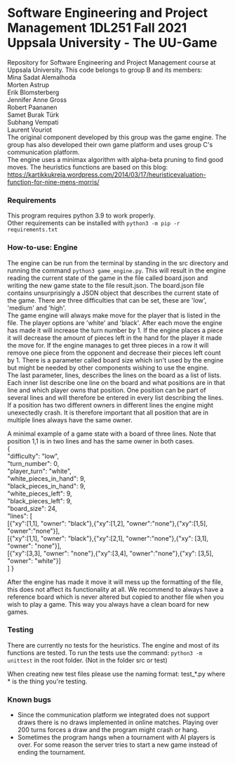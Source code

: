 # Software Engineering and Project Management 1DL251 Fall 2021 Uppsala University - The UU-Game
Repository for Software Engineering and Project Management course at Uppsala University. 
This code belongs to group B and its members:  
Mina Sadat Alemalhoda  
Morten Astrup  
Erik Blomsterberg  
Jennifer Anne Gross  
Robert Paananen  
Samet Burak Türk  
Subhang Vempati  
Laurent Vouriot  
The original component developed by this group was the game engine. The group has also developed their own game platform and uses group C's communication platform.  
The engine uses a minimax algorithm with alpha-beta pruning to find good moves. The heuristics functions are based on this blog: https://kartikkukreja.wordpress.com/2014/03/17/heuristicevaluation-function-for-nine-mens-morris/  
### Requirements
This program requires python 3.9 to work properly.  
Other requirements can be installed with `python3 -m pip -r requirements.txt`  
### How-to-use: Engine
The engine can be run from the terminal by standing in the src directory and running the command `python3 game_engine.py`.
This will result in the engine reading the current state of the game in the file called board.json and writing the new game state to the file result.json. 
The board.json file contains unsurprisingly a JSON object that describes the current state of the game. There are three difficulties that can be set, these are 'low', 'medium' and 'high'.  
The game engine will always make move for the player that is listed in the file. The player options are 'white' and 'black'.
After each move the engine has made it will increase the turn number by 1. If the engine places a piece it will decrease the amount of pieces left in the hand for the player it made the move for. If the engine manages to get three pieces in a row it will remove one piece from the opponent and decrease their pieces left count by 1. There is a parameter called board size which isn't used by the engine but might be needed by other components wishing to use the engine.  
The last parameter, lines, describes the lines on the board as a list of lists. Each inner list describe one line on the board and what positions are in that line and which player owns that position.
One position can be part of several lines and will therefore be entered in every list describing the lines. If a position has two different owners in different lines the engine might unexectedly crash. It is therefore important that all position that are in multiple lines always have the same owner.  
  
A minimal example of a game state with a board of three lines. Note that position 1,1 is in two lines and has the same owner in both cases.  
{  
    "difficulty": "low",  
    "turn_number": 0,  
    "player_turn": "white",  
    "white_pieces_in_hand": 9,  
    "black_pieces_in_hand": 9,  
    "white_pieces_left": 9,  
    "black_pieces_left": 9,  
    "board_size": 24,  
    "lines": [  
              [{"xy":[1,1], "owner": "black"},{"xy":[1,2], "owner":"none"},{"xy":[1,5], "owner":"none"}],  
              [{"xy":[1,1], "owner": "black"},{"xy":[2,1], "owner":"none"},{"xy": [3,1], "owner": "none"}],  
              [{"xy":[3,3], "owner": "none"},{"xy":[3,4], "owner":"none"},{"xy": [3,5], "owner": "white"}]  
              ]
    }  
      
After the engine has made it move it will mess up the formatting of the file, this does not affect its functionality at all. We recommend to always have a reference board which is never altered but copied to another file when you wish to play a game. This way you always have a clean board for new games.
### Testing
There are currently no tests for the heuristics. The engine and most of its functions are tested. 
To run the tests use the command:
`python3 -m unittest` in the root folder. (Not in the folder src or test)

When creating new test files please use the naming format: test_*.py where * is the thing you're testing.
### Known bugs
* Since the communication platform we integrated does not support draws there is no draws implemented in online matches. Playing over 200 turns forces a draw and the program might crash or hang.  
* Sometimes the program hangs when a tournament with AI players is over. For some reason the server tries to start a new game instead of ending the tournament.
